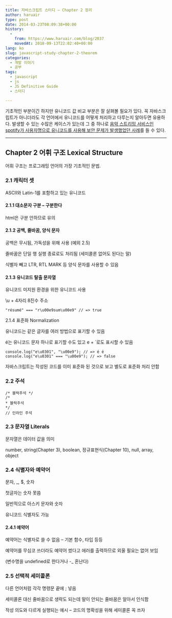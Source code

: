 ```yaml
---
title: 자바스크립트 스터디 – Chapter 2 정리
author: haruair
type: post
date: 2014-03-23T08:09:38+00:00
history:
  - 
    from: https://www.haruair.com/blog/2037
    movedAt: 2018-09-13T22:02:40+00:00
lang: ko
slug: javascript-study-chapter-2-theorem
categories:
  - 개발 이야기
  - 공부
tags:
  - javascript
  - js
  - JS Definitive Guide
  - 스터디

---
```

기초적인 부분이긴 하지만 유니코드 값 비교 부분은 잘 살펴볼 필요가 있다. 꼭 자바스크립트가 아니더라도 각 언어에서 유니코드를 어떻게 처리하고 다루는지 알아두면 유용하다. 발생할 수 있는 수많은 케이스가 있는데 그 중 하나로 [음악 스트리밍 서비스인 spotify가 사용자명으로 유니코드를 사용해 보안 문제가 발생했었던 사례][1]를 들 수 있다.

* * *

## Chapter 2 어휘 구조 Lexical Structure

어휘 구조는 프로그래밍 언어의 가장 기초적인 문법.

### 2.1 캐릭터 셋

ASCII와 Latin-1를 포함하고 있는 유니코드

#### 2.1.1 대소문자 구분 &#8211; 구분한다

html은 구분 안하므로 유의

#### 2.1.2 공백, 줄바꿈, 양식 문자

공백은 무시됨, 가독성을 위해 사용 (예외 2.5)
  
줄바꿈은 단일 행 실행 종료로도 처리됨 (세미콜론 없어도 된다는 말)
  
식별자 빼고 LTR, RTL MARK 등 양식 문자를 사용할 수 있음

#### 2.1.3 유니코드 탈출 문자열

유니코드 미지원 환경을 위한 유니코드 사용
  
\u + 4자리 8진수 주소

    "résumé" === "r\u00e9sum\u00e9" // => true
    

2.1.4 표준화 Normalization
  
유니코드는 같은 글자를 여러 방법으로 표기할 수 있음
  
é는 유니코드 문자 하나로 표기할 수도 있고 e + ́ 로도 표시할 수 있음

    console.log("e\u0301", "\u00e9"); // => é é
    console.log("e\u0301" === "\u00e9"); // => false
    

자바스크립트는 작성된 코드를 이미 표준화 된 것으로 보고 별도로 표준화 처리 안함

### 2.2 주석

    /* 블럭주석 */
    /*
    * 블럭주석
    */
    // 인라인 주석
    

### 2.3 문자열 Literals

문자열은 데이터 값을 의미
  
number, string(Chapter 3), boolean, 정규표현식(Chapter 10), null, array, object

### 2.4 식별자와 예약어

문자, _, $, 숫자
  
첫글자는 숫자 못씀
  
일반적으로 아스키 문자와 숫자
  
유니코드 식별자도 가능

#### 2.4.1 예약어

예약어는 식별자로 쓸 수 없음 &#8211; 기본 함수, 타입 등등
  
예약어를 무심코 쓰더라도 예약어 썼다고 에러를 출력하므로 외울 필요는 없어 보임
  
(변수명을 undefined로 한다거나 -_ 혼난다)

### 2.5 선택적 세미콜론

다른 언어처럼 각각 명령문 끝에 ; 넣음
  
세미콜론 대신 줄바꿈으로 생략도 되는데 말이 안되는 줄바꿈은 알아서 인식함
  
작성 의도와 다르게 실행되는 예시 &#8211; 코드의 명확성을 위해 세미콜론 꼭 쓰자

 [1]: http://labs.spotify.com/2013/06/18/creative-usernames/